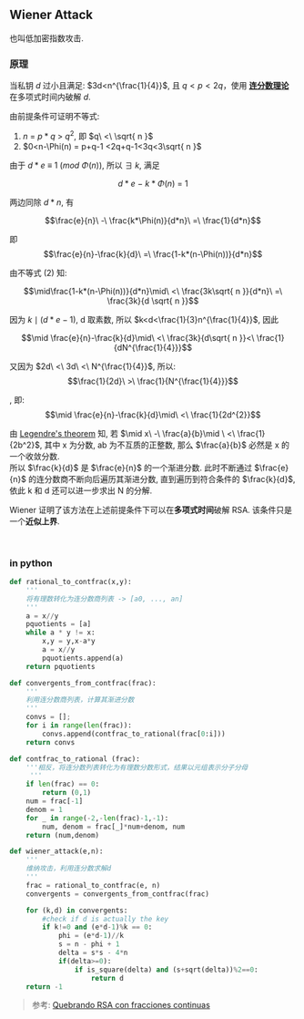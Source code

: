## Wiener Attack

也叫低加密指数攻击.

### 原理

当私钥 $d$ 过小且满足: $3d<n^{\frac{1}{4}}$, 且 $q < p < 2q$，使用 **[连分数理论](/Math/数论/连分数理论.md)** 在多项式时间内破解 $d$.

由前提条件可证明不等式:

1. $n\ =\ p*q\ >\ q^2$, 即 $q\ <\ \sqrt{ n }$
2. $0<n-\Phi(n) = p+q-1 <2q+q-1<3q<3\sqrt{ n }$

由于 $d*e\ \equiv\ 1\ (mod\ \Phi(n))$, 所以 $\exists\ k$, 满足  

$$d*e\ -\ k*\Phi(n)\ =\ 1$$

  
两边同除 ${d}*{n}$, 有  

$$\frac{e}{n}\ -\ \frac{k*\Phi(n)}{d*n}\ =\ \frac{1}{d*n}$$

即 $$\frac{e}{n}-\frac{k}{d}\ =\ \frac{1-k*(n-\Phi(n))}{d*n}$$

由不等式 (2) 知:  

$$\mid\frac{1-k*(n-\Phi(n))}{d*n}\mid\ <\ \frac{3k\sqrt{ n }}{d*n}\ =\ \frac{3k}{d \sqrt{ n }}$$

因为 $k\mid (d*e-1)$, d 取素数, 所以 $k<d<\frac{1}{3}n^{\frac{1}{4}}$, 因此  

$$\mid \frac{e}{n}-\frac{k}{d}\mid\ <\ \frac{3k}{d\sqrt{ n }}<\ \frac{1}{dN^{\frac{1}{4}}}$$

又因为 $2d\ <\ 3d\ <\ N^{\frac{1}{4}}$, 所以:  
$$\frac{1}{2d}\ >\ \frac{1}{N^{\frac{1}{4}}}$$

, 即:  
$$\mid \frac{e}{n}-\frac{k}{d}\mid\ <\ \frac{1}{2d^{2}}$$

由 [Legendre's theorem](../../../../../Math/数论/连分数理论.md) 知, 若 $\mid x\ -\ \frac{a}{b}\mid \ <\ \frac{1}{2b^2}$, 其中 x 为分数, ab 为不互质的正整数, 那么 $\frac{a}{b}$ 必然是 x 的一个收敛分数.  
所以 $\frac{k}{d}$ 是 $\frac{e}{n}$ 的一个渐进分数. 此时不断通过 $\frac{e}{n}$ 的连分数商不断向后遍历其渐进分数, 直到遍历到符合条件的 $\frac{k}{d}$, 依此 k 和 d 还可以进一步求出 N 的分解. 

Wiener 证明了该方法在上述前提条件下可以在**多项式时间**破解 RSA. 该条件只是一个**近似上界**.

<br>

### in python

```python
def rational_to_contfrac(x,y):
    '''
    将有理数转化为连分数商列表 -> [a0, ..., an]
    '''
    a = x//y
    pquotients = [a]
    while a * y != x:
        x,y = y,x-a*y
        a = x//y
        pquotients.append(a)
    return pquotients

def convergents_from_contfrac(frac):
    '''
    利用连分数商列表，计算其渐进分数
    '''
    convs = [];
    for i in range(len(frac)):
        convs.append(contfrac_to_rational(frac[0:i]))
    return convs

def contfrac_to_rational (frac):
    '''相反，将连分数列表转化为有理数分数形式，结果以元组表示分子分母
     '''
    if len(frac) == 0:
        return (0,1)
    num = frac[-1]
    denom = 1
    for _ in range(-2,-len(frac)-1,-1):
        num, denom = frac[_]*num+denom, num
    return (num,denom)

def wiener_attack(e,n):
    '''
    维纳攻击，利用连分数求解d
    '''
    frac = rational_to_contfrac(e, n)
    convergents = convergents_from_contfrac(frac)

    for (k,d) in convergents:
        #check if d is actually the key
        if k!=0 and (e*d-1)%k == 0:
            phi = (e*d-1)//k
            s = n - phi + 1
            delta = s*s - 4*n
            if(delta>=0):
                if is_square(delta) and (s+sqrt(delta))%2==0:
                    return d
    return -1

```

> 参考: [Quebrando RSA con fracciones continuas](/paper/Crypto/RSA连分数攻击.pdf)

